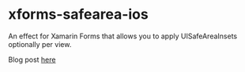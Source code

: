 # xforms-safearea-ios

An effect for Xamarin Forms that allows you to apply UISafeAreaInsets optionally per view.

Blog post [here](https://dgatto.com/posts/2020/02/xforms-ios-safearea/)